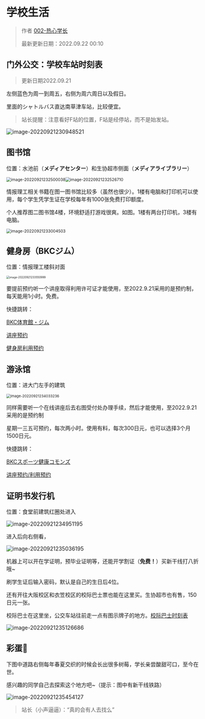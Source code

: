 # 学校生活

> 作者 [002-热心学长](https://luopzh.github.io/University-R/pages/makefriends#002-%E7%83%AD%E5%BF%83%E5%AD%A6%E9%95%BF)
> 
> 最新更新日期：2022.09.22 00:10

## 门外公交：学校车站时刻表

> 更新日期2022.09.21

左侧蓝色为周一到周五，右侧为周六周日以及假日。

里面的シャトルバス直达南草津车站，比较便宜。

> 站长提醒：注意看好F站的位置，F站是经停站，而不是始发站。

![image-20220921230948521](pictures/image-20220921230948521.png)



## 图书馆

位置：水池前（**メディアセンター**）和生协超市侧面（**メディアライブラリー**）

<img src="pictures/image-20220921232500038.png" alt="image-20220921232500038" style="zoom:75%;" /><img src="pictures/image-20220921232526710.png" alt="image-20220921232526710" style="zoom:75%;" />

情报理工相关书籍在图一图书馆比较多（虽然也很少）。1楼有电脑和打印机可以使用，每个学生凭学生证在学校每年有1000张免费打印额度。

个人推荐图二图书馆4楼，环境舒适打游戏很爽。如图。1楼有两台打印机，3楼有电脑。

<img src="pictures/image-20220921233004503.png" alt="image-20220921233004503" style="zoom:75%;" />



## 健身房（BKCジム）

位置：情报理工楼斜对面

<img src="pictures/image-20220921233550999.png" alt="image-20220921233550999" style="zoom:50%;" />

要提前预约听一个讲座取得利用许可证才能使用，至2022.9.21采用的是预约制，每天能用1小时。免费。

快捷跳转：

[BKC体育館・ジム](https://www.ritsumei.ac.jp/lifecareer/activity/facility/gym/bkc/)     

[讲座预约](https://select-type.com/rsv/?id=St4OYe3jA70)       

[健身房利用预约](https://select-type.com/rsv/?id=KatPteH9vEg)



## 游泳馆

位置：进大门左手的建筑

<img src="pictures/image-20220921234033236.png" alt="image-20220921234033236" style="zoom:67%;" />

 同样需要听一个在线讲座后去右图受付处办理手续，然后才能使用，至2022.9.21采用的是预约制

星期一三五可预约，每次两小时。使用有料，每次300日元，也可以选择3个月1500日元。

快捷跳转：

[BKCスポーツ健康コモンズ](https://coubic.com/rits_spocommo_online#pageContent)        

[讲座预约/利用预约](https://coubic.com/rits_spocommo_online/booking_pages#pageContent)



## 证明书发行机

位置：食堂前建筑红圈处进入

![image-20220921234951195](pictures/image-20220921234951195.png)

进入后向右侧看，

![image-20220921235036195](pictures/image-20220921235036195.png)

机器上可以开在学证明，预毕业证明等，还能开学割证（**免费！**）买新干线打八折哦~

刷学生证后输入密码，默认是自己的生日后4位。

还有开往大阪校区和衣笠校区的校际巴士票也能在这里买。生协超市也有售，150日元一张。

校际巴士在这里坐，公交车站往前走一点有图示牌子的地方。[校际巴士时刻表](https://www.ritsumei.ac.jp/infostudents/shuttlebus/)

![image-20220921235126686](pictures/image-20220921235126686.png)



## 彩蛋🥚

下图中道路右侧每年春夏交织的时候会长出很多树莓，学长亲尝酸甜可口，至今在世。

感兴趣的同学自己去探索这个地方吧~（提示：图中有新干线铁路）

![image-20220921235454127](pictures/image-20220921235454127.png)

> 站长（小声逼逼）：“真的会有人去找么”

